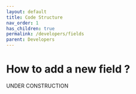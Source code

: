 ```yaml
---
layout: default
title: Code Structure
nav_order: 1
has_children: true
permalink: /developers/fields
parent: Developers
---
```


# How to add a new field ?

UNDER CONSTRUCTION

